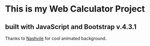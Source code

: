 # This is my Web Calculator Project

## built with JavaScript and Bootstrap v.4.3.1

Thanks to [Nashvile](https://codepen.io/nashvail/pen/wpGgXO) for cool animated background.
